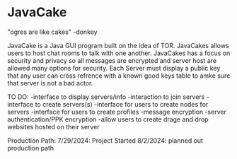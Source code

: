 # JavaCake
"ogres are like cakes" -donkey

JavaCake is a Java GUI program built on the idea of TOR. JavaCakes allows users to host chat rooms to talk with one another. JavaCakes has a focus on security and privacy so all messages are encrypted and server host are allowed many options for security. Each Server must display a public key that any user can cross refrence with a known good keys table to amke sure that server is not a bad actor.

TO DO:
-interface to display servers/info
-interaction to join servers
-interface to create servers(s)
-interface for users to create nodes for servers
-interface for users to create profiles
-message encryption
-server authentication/PPK encryption
-allow users to create drage and drop websites hosted on their server


Production Path:
7/29/2024: Project Started
8/2/2024: planned out production path
